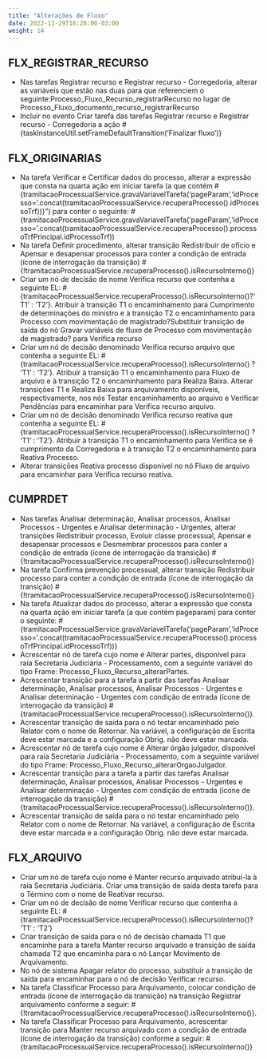 ```yaml
---
title: "Alterações de Fluxo"
date: 2022-11-29T16:28:00-03:00
weight: 14
---
```


## FLX_REGISTRAR_RECURSO 
+ Nas tarefas Registrar recurso e Registrar recurso - Corregedoria, alterar as variáveis que estão nas duas para que referenciem o seguinte:Processo_Fluxo_Recurso_registrarRecurso no lugar de Processo_Fluxo_documento_recurso_registrarRecurso
+ Incluir no evento Criar tarefa das tarefas Registrar recurso e Registrar recurso - Corregedoria a ação #{taskInstanceUtil.setFrameDefaultTransition(‘Finalizar fluxo’)}

## FLX_ORIGINARIAS
+ Na tarefa Verificar e Certificar dados do processo, alterar a expressão que consta na quarta ação em iniciar tarefa (a que contém #{tramitacaoProcessualService.gravaVariavelTarefa(‘pageParam’,‘idProcesso=’.concat(tramitacaoProcessualService.recuperaProcesso().idProcessoTrf))}”) para conter o seguinte: #{tramitacaoProcessualService.gravaVariavelTarefa(‘pageParam’,‘idProcesso=’.concat(tramitacaoProcessualService.recuperaProcesso().processoTrfPrincipal.idProcessoTrf))
+ Na tarefa Definir procedimento, alterar transição Redistribuir de ofício e Apensar e desapensar processos para conter a condição de entrada (ícone de interrogação da transição) #{!tramitacaoProcessualService.recuperaProcesso().isRecursoInterno()}
+ Criar um nó de decisão de nome Verifica recurso que contenha a seguinte EL: #{tramitacaoProcessualService.recuperaProcesso().isRecursoInterno()?‘T1’ : ‘T2’}. Atribuir à transição T1 o encaminhamento para Cumprimento de determinações do ministro e à transição T2 o encaminhamento para Processo com movimentação de magistrado?Substituir transição de saída do nó Gravar variáveis de fluxo de Processo com movimentação de magistrado? para Verifica recurso 
+ Criar um nó de decisão denominado Verifica recurso arquivo que contenha a seguinte EL: #{tramitacaoProcessualService.recuperaProcesso().isRecursoInterno() ? ‘T1’ : ‘T2’}. Atribuir à transição T1 o encaminhamento para Fluxo de arquivo e à transição T2 o encaminhamento para Realiza Baixa. Alterar transições T1 e Realiza Baixa para arquivamento disponíveis, respectivamente, nos nós Testar encaminhamento ao arquivo e Verificar Pendências para encaminhar para Verifica recurso arquivo.
+ Criar um nó de decisão denominado Verifica recurso reativa que contenha a seguinte EL: #{tramitacaoProcessualService.recuperaProcesso().isRecursoInterno() ? ‘T1’ : ‘T2’}. Atribuir à transição T1 o encaminhamento para Verifica se é cumprimento da Corregedoria e à transição T2 o encaminhamento para Reativa Processo.
+ Alterar transições Reativa processo disponível no nó Fluxo de arquivo para encaminhar para Verifica recurso reativa.

## CUMPRDET
+ Nas tarefas Analisar determinação, Analisar processos, Analisar Processos - Urgentes e Analisar determinação - Urgentes, alterar transições Redistribuir processo, Evoluir classe processual, Apensar e desapensar processos e Desmembrar processos para conter a condição de entrada (ícone de interrogação da transição) #{!tramitacaoProcessualService.recuperaProcesso().isRecursoInterno()}
+ Na tarefa Confirma prevenção processual, alterar transição Redistribuir processo para conter a condição de entrada (ícone de interrogação da transição) #{!tramitacaoProcessualService.recuperaProcesso().isRecursoInterno()}
+ Na tarefa Atualizar dados do processo, alterar a expressão que consta na quarta ação em iniciar tarefa (a que contém pageparam) para conter o seguinte: #{tramitacaoProcessualService.gravaVariavelTarefa(‘pageParam’,‘idProcesso=’.concat(tramitacaoProcessualService.recuperaProcesso().processoTrfPrincipal.idProcessoTrf))}
+ Acrescentar nó de tarefa cujo nome é Alterar partes, disponível para raia Secretaria Judiciária - Processamento, com a seguinte variável do tipo Frame: Processo_Fluxo_Recurso_alterarPartes.
+ Acrescentar transição para a tarefa a partir das tarefas Analisar determinação, Analisar processos, Analisar Processos - Urgentes e Analisar determinação - Urgentes com condição de entrada (ícone de interrogação da transição) #{tramitacaoProcessualService.recuperaProcesso().isRecursoInterno()}.
+ Acrescentar transição de saída para o nó testar encaminhado pelo Relator com o nome de Retornar. Na variável, a configuração de Escrita deve estar marcada e a configuração Obrig. não deve estar marcada.
+ Acrescentar nó de tarefa cujo nome é Alterar órgão julgador, disponível para raia Secretaria Judiciária - Processamento, com a seguinte variável do tipo Frame: Processo_Fluxo_Recurso_alterarOrgaoJulgador.
+ Acrescentar transição para a tarefa a partir das tarefas Analisar determinação, Analisar processos, Analisar Processos – Urgentes e Analisar determinação - Urgentes com condição de entrada (ícone de interrogação da transição) #{tramitacaoProcessualService.recuperaProcesso().isRecursoInterno()}.
+ Acrescentar transição de saída para o nó testar encaminhado pelo Relator com o nome de Retornar. Na variável, a configuração de Escrita deve estar marcada e a configuração Obrig. não deve estar marcada.

## FLX_ARQUIVO
+ Criar um nó de tarefa cujo nome é Manter recurso arquivado atribuí-la à raia Secretaria Judiciária. Criar uma transição de saída desta tarefa para o Término com o nome de Reativar recurso.
+ Criar um nó de decisão de nome Verificar recurso que contenha a seguinte EL: #{tramitacaoProcessualService.recuperaProcesso().isRecursoInterno()? ‘T1’ : ‘T2’}
+ Criar transição de saída para o nó de decisão chamada T1 que encaminhe para a tarefa Manter recurso arquivado e transição de saída chamada T2 que encaminha para o nó Lançar Movimento de Arquivamento.
+ No nó de sistema Apagar relator do processo, substituir a transição de saída para encaminhar para o nó de decisão Verificar recurso.
+ Na tarefa Classificar Processo para Arquivamento, colocar condição de entrada (ícone de interrogação da transição) na transição Registrar arquivamento conforme a seguir: #{!tramitacaoProcessualService.recuperaProcesso().isRecursoInterno()}.
+ Na tarefa Classificar Processo para Arquivamento, acrescentar transição para Manter recurso arquivado com a condição de entrada (ícone de interrogação da transição) conforme a seguir: #{tramitacaoProcessualService.recuperaProcesso().isRecursoInterno()}
